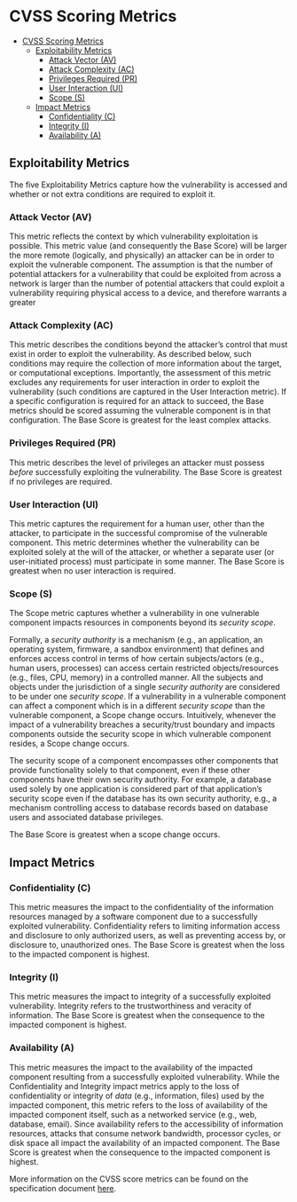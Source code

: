 # CVSS Scoring Metrics

- [CVSS Scoring Metrics](#cvss-scoring-metrics)
  - [Exploitability Metrics](#exploitability-metrics)
    - [Attack Vector (AV)](#attack-vector-av)
    - [Attack Complexity (AC)](#attack-complexity-ac)
    - [Privileges Required (PR)](#privileges-required-pr)
    - [User Interaction (UI)](#user-interaction-ui)
    - [Scope (S)](#scope-s)
  - [Impact Metrics](#impact-metrics)
    - [Confidentiality (C)](#confidentiality-c)
    - [Integrity (I)](#integrity-i)
    - [Availability (A)](#availability-a)

## Exploitability Metrics

The five Exploitability Metrics capture how the vulnerability is accessed and whether or not extra conditions are required to exploit it.

### Attack Vector (AV)

This metric reflects the context by which vulnerability exploitation is possible. This metric value (and consequently the Base Score) will be larger the more remote (logically, and physically) an attacker can be in order to exploit the vulnerable component. The assumption is that the number of potential attackers for a vulnerability that could be exploited from across a network is larger than the number of potential attackers that could exploit a vulnerability requiring physical access to a device, and therefore warrants a greater

### Attack Complexity (AC)

This metric describes the conditions beyond the attacker’s control that must exist in order to exploit the vulnerability. As described below, such conditions may require the collection of more information about the target, or computational exceptions. Importantly, the assessment of this metric excludes any requirements for user interaction in order to exploit the vulnerability (such conditions are captured in the User Interaction metric). If a specific configuration is required for an attack to succeed, the Base metrics should be scored assuming the vulnerable component is in that configuration. The Base Score is greatest for the least complex attacks.

### Privileges Required (PR)

This metric describes the level of privileges an attacker must possess *before* successfully exploiting the vulnerability. The Base Score is greatest if no privileges are required.

### User Interaction (UI)

This metric captures the requirement for a human user, other than the attacker, to participate in the successful compromise of the vulnerable component. This metric determines whether the vulnerability can be exploited solely at the will of the attacker, or whether a separate user (or user-initiated process) must participate in some manner. The Base Score is greatest when no user interaction is required.

### Scope (S)

The Scope metric captures whether a vulnerability in one vulnerable component impacts resources in components beyond its *security scope*.

Formally, a *security authority* is a mechanism (e.g., an application, an operating system, firmware, a sandbox environment) that defines and enforces access control in terms of how certain subjects/actors (e.g., human users, processes) can access certain restricted objects/resources (e.g., files, CPU, memory) in a controlled manner. All the subjects and objects under the jurisdiction of a single *security authority* are considered to be under one *security scope*. If a vulnerability in a vulnerable component can affect a component which is in a different *security scope* than the vulnerable component, a Scope change occurs. Intuitively, whenever the impact of a vulnerability breaches a security/trust boundary and impacts components outside the security scope in which vulnerable component resides, a Scope change occurs.

The security scope of a component encompasses other components that provide functionality solely to that component, even if these other components have their own security authority. For example, a database used solely by one application is considered part of that application’s security scope even if the database has its own security authority, e.g., a mechanism controlling access to database records based on database users and associated database privileges.

The Base Score is greatest when a scope change occurs.

## Impact Metrics

### Confidentiality (C)

This metric measures the impact to the confidentiality of the information resources managed by a software component due to a successfully exploited vulnerability. Confidentiality refers to limiting information access and disclosure to only authorized users, as well as preventing access by, or disclosure to, unauthorized ones. The Base Score is greatest when the loss to the impacted component is highest.

### Integrity (I)

This metric measures the impact to integrity of a successfully exploited vulnerability. Integrity refers to the trustworthiness and veracity of information. The Base Score is greatest when the consequence to the impacted component is highest.

### Availability (A)

This metric measures the impact to the availability of the impacted component resulting from a successfully exploited vulnerability. While the Confidentiality and Integrity impact metrics apply to the loss of confidentiality or integrity of *data* (e.g., information, files) used by the impacted component, this metric refers to the loss of availability of the impacted component itself, such as a networked service (e.g., web, database, email). Since availability refers to the accessibility of information resources, attacks that consume network bandwidth, processor cycles, or disk space all impact the availability of an impacted component. The Base Score is greatest when the consequence to the impacted component is highest.

More information on the CVSS score metrics can be found on the specification document [here](https://www.first.org/cvss/v3.1/specification-document).